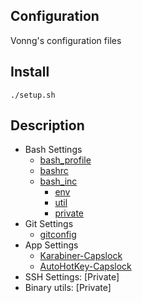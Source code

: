 
Configuration
-----------------------------
Vonng's configuration files



## Install

```
./setup.sh
```



## Description

* Bash Settings
    * [bash_profile](bash/bash_profile)
    * [bashrc](bash/bashrc)
    * [bash_inc](bash/bash_inc/)
        * [env](bash/bash_inc/env)
        * [util](bash/bash_inc/util)
        * [private](bash/bash_inc/private)
* Git Settings
    * [gitconfig](git/gitconfig)
* App Settings
    - [Karabiner-Capslock](app/karabiner/)
    - [AutoHotKey-Capslock](app/ahk/)
* SSH Settings: [Private]
* Binary utils: [Private]

